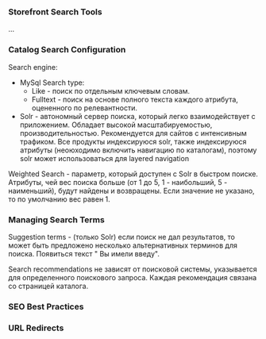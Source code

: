 ### Storefront Search Tools 

...


### Catalog Search Configuration 

Search engine:
* MySql
    Search type:
    * Like - поиск по отдельным ключевым словам. 
    * Fulltext - поиск на основе полного текста каждого атрибута, оцененного по релевантности.
* Solr - автономный сервер поиска, который легко взаимодействует с приложением. 
Обладает высокой масштабируемостью, производительностью. Рекомендуется для сайтов с интенсивным трафиком.
Все продукты индексируюся solr, также индексируюся атрибуты (неоюходимо включить навигацию по каталогам), поэтому solr может использоваться для layered navigation 


Weighted Search - параметр, который доступен с Solr в быстром поиске. 
Атрибуты, чей вес поиска больше (от 1 до 5, 1 - наибольший, 5 - наименьший), будут найдены и возвращены. 
Если значение не указано, то по умолчанию вес равен 1.


### Managing Search Terms 

Suggestion terms - (только Solr) если поиск не дал результатов, то может быть предложено несколько альтернативных терминов для поиска.
Появиться текст " Вы имели введу".

Search recommendations не зависят от поисковой системы, указывается для определенного поискового запроса.
Каждая рекомендация связана со страницей каталога.


### SEO Best Practices 
### URL Redirects 